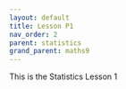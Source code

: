 ```yaml
---
layout: default
title: Lesson P1 
nav_order: 2
parent: statistics
grand_parent: maths9
---
```

This is the Statistics Lesson 1
